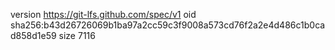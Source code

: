 version https://git-lfs.github.com/spec/v1
oid sha256:b43d26726069b1ba97a2cc59c3f9008a573cd76f2a2e4d486c1b0cad858d1e59
size 7116
